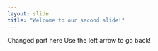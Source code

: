 ```yaml
---
layout: slide
title: "Welcome to our second slide!"
---
```

Changed part here
Use the left arrow to go back!
